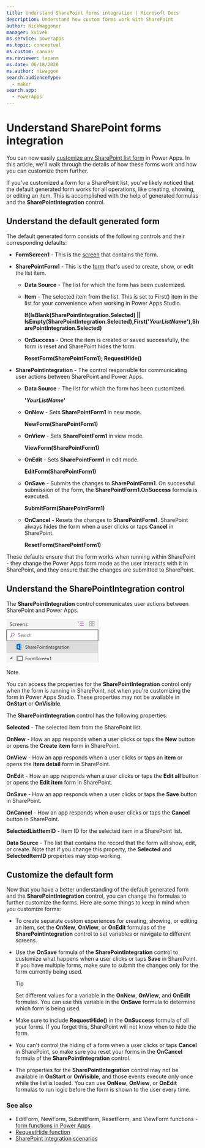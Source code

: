 ```yaml
---
title: Understand SharePoint forms integration | Microsoft Docs
description: Understand how custom forms work with SharePoint
author: NickWaggoner
manager: kvivek
ms.service: powerapps
ms.topic: conceptual
ms.custom: canvas
ms.reviewer: tapanm
ms.date: 06/18/2020
ms.author: niwaggon
search.audienceType: 
  - maker
search.app: 
  - PowerApps
---
```

# Understand SharePoint forms integration
You can now easily [customize any SharePoint list form](customize-list-form.md) in Power Apps. In this article, we'll walk through the details of how these forms work and how you can customize them further.

If you've customized a form for a SharePoint list, you've likely noticed that the default generated form works for all operations, like creating, showing, or editing an item. This is accomplished with the help of generated formulas and the **SharePointIntegration** control.

## Understand the default generated form

The default generated form consists of the following controls and their corresponding defaults:

* **FormScreen1** - This is the [screen](controls/control-screen.md) that contains the form.

* **SharePointForm1** - This is the [form](working-with-forms.md) that's used to create, show, or edit the list item.

    * **Data Source** - The list for which the form has been customized.

    * **Item** - The selected item from the list. This is set to First() item in the list for your convenience when working in Power Apps Studio.

        **If(IsBlank(SharePointIntegration.Selected) || IsEmpty(SharePointIntegration.Selected),First('*YourListName*'),SharePointIntegration.Selected)**

    * **OnSuccess** -  Once the item is created or saved successfully, the form is reset and SharePoint hides the form.

        **ResetForm(SharePointForm1); RequestHide()**

* **SharePointIntegration** - The control responsible for communicating user actions between SharePoint and Power Apps.

    * **Data Source** - The list for which the form has been customized.

        **'*YourListName*'**

    * **OnNew** - Sets **SharePointForm1** in new mode.

        **NewForm(SharePointForm1)**

    * **OnView** - Sets **SharePointForm1** in view mode.

        **ViewForm(SharePointForm1)**

    * **OnEdit** - Sets **SharePointForm1** in edit mode.

        **EditForm(SharePointForm1)**

    * **OnSave** - Submits the changes to **SharePointForm1**. On successful submission of the form, the **SharePointForm1.OnSuccess** formula is executed.

        **SubmitForm(SharePointForm1)**

    * **OnCancel** - Resets the changes to **SharePointForm1**. SharePoint always hides the form when a user clicks or taps **Cancel** in SharePoint.

        **ResetForm(SharePointForm1)**

These defaults ensure that the form works when running within SharePoint - they change the Power Apps form mode as the user interacts with it in SharePoint, and they ensure that the changes are submitted to SharePoint.

## Understand the SharePointIntegration control
The **SharePointIntegration** control communicates user actions between SharePoint and Power Apps.

![](./media/sharepoint-form-integration/sharepointintegration-object.png)

>[!NOTE]
>You can access the properties for the **SharePointIntegration** control only when the form is running in SharePoint, not when you're customizing the form in Power Apps Studio. These properties may not be available in **OnStart** or **OnVisible**. 

The **SharePointIntegration** control has the following properties:

**Selected** - The selected item from the SharePoint list.

**OnNew** - How an app responds when a user clicks or taps the **New** button or opens the **Create item** form in SharePoint.

**OnView** - How an app responds when a user clicks or taps an **item** or opens the **Item detail** form in SharePoint.

**OnEdit** - How an app responds when a user clicks or taps the **Edit all** button or opens the **Edit item** form in SharePoint.

**OnSave** - How an app responds when a user clicks or taps the **Save** button in SharePoint.

**OnCancel** - How an app responds when a user clicks or taps the **Cancel** button in SharePoint.

**SelectedListItemID** - Item ID for the selected item in a SharePoint list.

**Data Source** - The list that contains the record that the form will show, edit, or create. Note that if you change this property, the **Selected** and **SelectedItemID** properties may stop working.

## Customize the default form
Now that you have a better understanding of the default generated form and the **SharePointIntegration** control, you can change the formulas to further customize the forms. Here are some things to keep in mind when you customize forms:

* To create separate custom experiences for creating, showing, or editing an item, set the **OnNew**, **OnView**, or **OnEdit** formulas of the **SharePointIntegration** control to set variables or navigate to different screens.

* Use the **OnSave** formula of the **SharePointIntegration** control to customize what happens when a user clicks or taps **Save** in SharePoint. If you have multiple forms, make sure to submit the changes only for the form currently being used.

  > [!TIP]
  >    Set different values for a variable in the **OnNew**, **OnView**, and **OnEdit** formulas. You can use this variable in the **OnSave** formula to determine which form is being used.

* Make sure to include **RequestHide()** in the **OnSuccess** formula of all your forms. If you forget this, SharePoint will not know when to hide the form.

* You can't control the hiding of a form when a user clicks or taps **Cancel** in SharePoint, so make sure you reset your forms in the **OnCancel** formula of the **SharePointIntegration** control.

* The properties for the **SharePointIntegration** control may not be available in **OnStart** or **OnVisible**, and those events execute only once while the list is loaded. You can use **OnNew**, **OnView**, or **OnEdit** formulas to run logic before the form is shown to the user every time. 

### See also

- EditForm, NewForm, SubmitForm, ResetForm, and ViewForm functions - [form functions in Power Apps](functions/function-form.md)
- [RequestHide function](functions/function-requesthide.md)
- [SharePoint integration scenarios](sharepoint/scenarios-intro.md)
